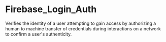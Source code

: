 # Firebase_Login_Auth
 Verifies the identity of a user attempting to gain access by authorizing a human to machine transfer of credentials during interactions on a network to confirm a user's authenticity. 
